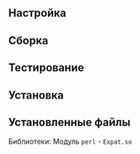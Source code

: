 <pkg :name="'xml-parser'" instsize showsbu2></pkg>

## Настройка

<package-script :package="'xml-parser'" :type="'configure'"></package-script>

## Сборка

<package-script :package="'xml-parser'" :type="'build'"></package-script>

## Тестирование

<package-script :package="'xml-parser'" :type="'test'"></package-script>

## Установка

<package-script :package="'xml-parser'" :type="'install'"></package-script>

## Установленные файлы

Библиотеки: Модуль `perl` - `Expat.so`

<script>
	new Vue({ el: '#main' })
</script>
